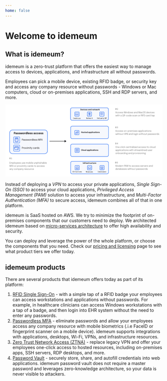 ```yaml
---
home: false
---
```


# Welcome to idemeum


## What is idemeum?

idemeum is a zero-trust platform that offers the easiest way to manage access to devices, applications, and infrastructure all without passwords. 

Employees can pick a mobile device, existing RFID badge, or security key and access any company resource without passwords - Windows or Mac computers, cloud or on-premises applications, SSH and RDP servers, and more.

![](./images/overview-diagram.png)

Instead of deploying a *VPN* to access your private applications, *Single Sign-On (SSO)* to access your cloud applications, *Privileged Access Management (PAM)* solution to access your infrastructure, and *Multi-Factor Authentication (MFA)* to secure access, idemeum combines all of that in one platform.

idemeum is SaaS hosted on AWS. We try to minimize the footprint of on-premises components that our customers need to deploy. We architected idemeum based on [micro-services architecture](https://blog.idemeum.com/microservice-scalability/) to offer high availability and security.

You can deploy and leverage the power of the whole platform, or choose the components that you need. Check our [pricing and licensing](https://idemeum.com/pricing) page to see what product tiers we offer today. 

## idemeum products

There are several products that idemeum offers today as part of its platform:

1. [RFID Single Sign-On](./rfid/rfid-overview.html) - with a simple tap of a RFID badge your employees can access workstations and applications without passwords. For example, in healthcare clinicians can access Windows workstations with a tap of a badge, and then login into EHR system without the need to enter any passwords.
2. [Passwordless MFA](./mfa/mfa-overview.html) - eliminate passwords and allow your employees access any company resource with mobile biometrics (.i.e FaceID or fingerprint scanner on a mobile device). idemeum supports integrations with applications, desktops, Wi-Fi, VPNs, and infrastructure resources.
3. [Zero Trust Network Access (ZTNA)](./remote-access/secure-remote-access-overview.html) - replace legacy VPN and offer your employees one-click access to hosted resources, including on-premises apps, SSH servers, RDP desktops, and more.
4. [Password Vault](./password-vault-overview.html) - securely store, share, and autofill credentials into web applications. idemeum password vault does not require a master password and leverages zero-knowledge architecture, so your data is never visible to attackers.